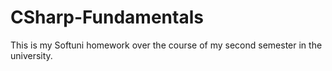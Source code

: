 # CSharp-Fundamentals
This is my Softuni homework over the course of my second semester in the university.
